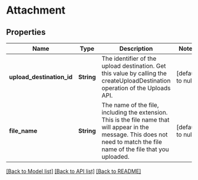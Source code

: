 # Attachment

## Properties
Name | Type | Description | Notes
------------ | ------------- | ------------- | -------------
**upload_destination_id** | **String** | The identifier of the upload destination. Get this value by calling the createUploadDestination operation of the Uploads API. | [default to null]
**file_name** | **String** | The name of the file, including the extension. This is the file name that will appear in the message. This does not need to match the file name of the file that you uploaded. | [default to null]

[[Back to Model list]](../README.md#documentation-for-models) [[Back to API list]](../README.md#documentation-for-api-endpoints) [[Back to README]](../README.md)


